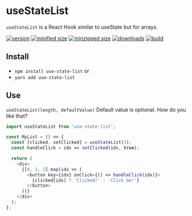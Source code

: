 # useStateList

`useStateList` is a React Hook similar to useState but for arrays.

[![version](https://img.shields.io/npm/v/use-state-list.svg)](https://www.npmjs.com/package/use-state-list)
[![minified size](https://img.shields.io/bundlephobia/min/use-state-list.svg)](https://www.npmjs.com/package/use-state-list)
[![minzipped size](https://img.shields.io/bundlephobia/minzip/use-state-list.svg)](https://www.npmjs.com/package/use-state-list)
[![downloads](https://img.shields.io/npm/dt/use-state-list.svg)](https://www.npmjs.com/package/use-state-list)
[![build](https://api.travis-ci.com/CharlesStover/use-state-list.svg)](https://travis-ci.com/CharlesStover/use-state-list/)

## Install

* `npm install use-state-list` or
* `yarn add use-state-list`

## Use

`useStateList(length, defaultValue)`
Default value is optional.  How do you like that?

```JavaScript
import useStateList from 'use-state-list';

const MyList = () => {
  const [clicked, setClicked] = useStateList(3);
  const handleClick = idx => setClicked(idx, true);

  return (
    <div>
      {[0, 1, 2].map(idx => (
        <button key={idx} onClick={() => handleClick(idx)}>
          {clicked[idx] ? 'Clicked!' : 'Click me!'}
        </button>
      ))}
    </div>
  );
};
```
